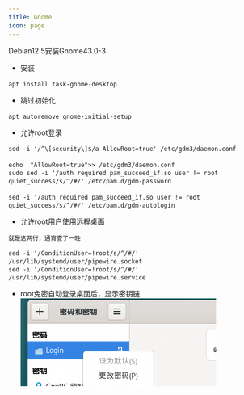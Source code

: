 ```yaml
---
title: Gnome
icon: page
---
```


Debian12.5安装Gnome43.0-3

- 安装   
```
apt install task-gnome-desktop
```
- 跳过初始化   
```
apt autoremove gnome-initial-setup
```
- 允许root登录   
```
sed -i '/^\[security\]$/a AllowRoot=true' /etc/gdm3/daemon.conf

echo  "AllowRoot=true">> /etc/gdm3/daemon.conf 
sudo sed -i '/auth required pam_succeed_if.so user != root quiet_success/s/^/#/' /etc/pam.d/gdm-password

sed -i '/auth required pam_succeed_if.so user != root quiet_success/s/^/#/' /etc/pam.d/gdm-autologin

```
- 允许root用户使用远程桌面     
```warning
就是这两行，通宵查了一晚
```

```
sed -i '/ConditionUser=!root/s/^/#/' /usr/lib/systemd/user/pipewire.socket
sed -i '/ConditionUser=!root/s/^/#/' /usr/lib/systemd/user/pipewire.service
```
- root免密自动登录桌面后，显示密钥链    
![](./20240220165352.png)